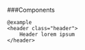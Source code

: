 ###Components    
    
    @example
    <header class="header">
        Header lorem ipsum
    </header>